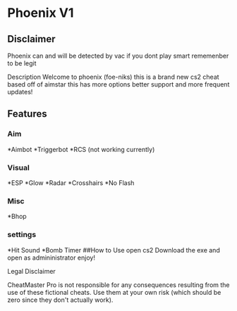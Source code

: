 
# Phoenix V1
## Disclaimer
Phoenix can and will be detected by vac if you dont play smart rememenber to be legit

Description
Welcome to phoenix (foe-niks) this is a brand new cs2 cheat based off of aimstar this has more options better support and more frequent updates!

## Features
### Aim
  *Aimbot
  *Triggerbot
  *RCS (not working currently)
### Visual
  *ESP
  *Glow
  *Radar
  *Crosshairs
  *No Flash
### Misc
  *Bhop
### settings
*Hit Sound
*Bomb Timer
##How to Use
open cs2 
Download the exe and open as admininistrator 
enjoy!


Legal Disclaimer


CheatMaster Pro is not responsible for any consequences resulting from the use of these fictional cheats. Use them at your own risk (which should be zero since they don't actually work).
